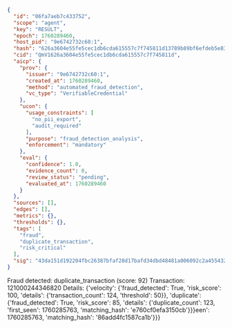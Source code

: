 ```json
{
  "id": "06fa7aeb7c433752",
  "scope": "agent",
  "key": "RESULT",
  "epoch": 1760289460,
  "host_pid": "9e6742732c60:1",
  "hash": "626a3604e55fe5cec1db6cda615557c7f745811d13789b89bf6efdeb5e83c559",
  "cid": "QmV1626a3604e55fe5cec1db6cda615557c7f745811d",
  "aicp": {
    "prov": {
      "issuer": "9e6742732c60:1",
      "created_at": 1760289460,
      "method": "automated_fraud_detection",
      "vc_type": "VerifiableCredential"
    },
    "ucon": {
      "usage_constraints": [
        "no_pii_export",
        "audit_required"
      ],
      "purpose": "fraud_detection_analysis",
      "enforcement": "mandatory"
    },
    "eval": {
      "confidence": 1.0,
      "evidence_count": 0,
      "review_status": "pending",
      "evaluated_at": 1760289460
    }
  },
  "sources": [],
  "edges": [],
  "metrics": {},
  "thresholds": {},
  "tags": [
    "fraud",
    "duplicate_transaction",
    "risk_critical"
  ],
  "sig": "43da151d192204fbc26387bfaf28d17bafd34dbd48481a006092c2a4554326af"
}
```

Fraud detected: duplicate_transaction (score: 92)
Transaction: 121000244346820
Details: {'velocity': {'fraud_detected': True, 'risk_score': 100, 'details': {'transaction_count': 124, 'threshold': 50}}, 'duplicate': {'fraud_detected': True, 'risk_score': 85, 'details': {'duplicate_count': 123, 'first_seen': 1760285763, 'matching_hash': 'e760cf0efa3150cb'}}}een': 1760285763, 'matching_hash': '86add4fc1587ca1b'}}}